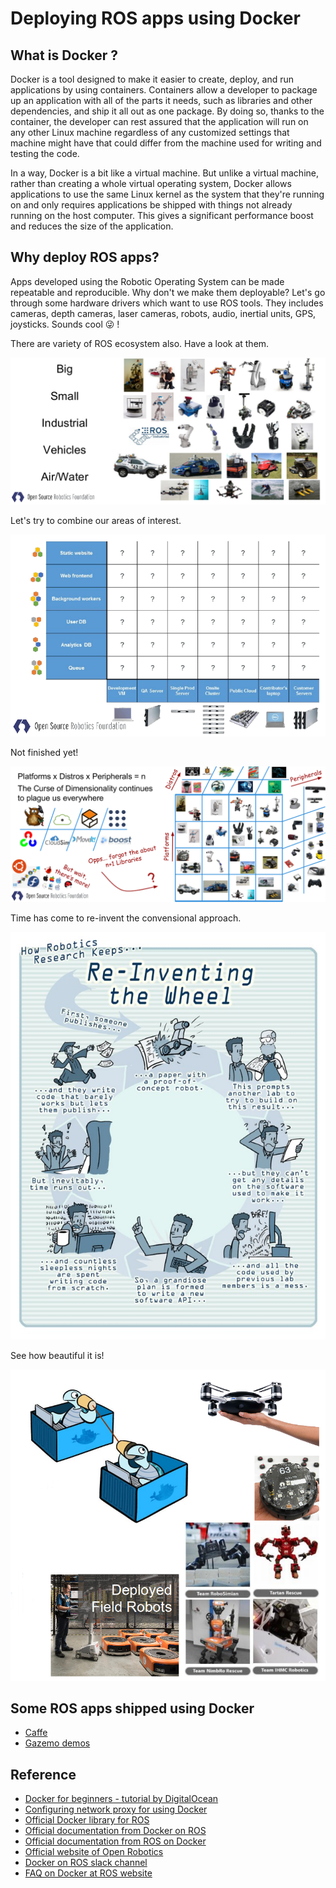 # Deploying ROS apps using Docker

## What is Docker ?
Docker is a tool designed to make it easier to create, deploy, and run applications by using containers. Containers allow a developer to package up an application with all of the parts it needs, such as libraries and other dependencies, and ship it all out as one package. By doing so, thanks to the container, the developer can rest assured that the application will run on any other Linux machine regardless of any customized settings that machine might have that could differ from the machine used for writing and testing the code.

In a way, Docker is a bit like a virtual machine. But unlike a virtual machine, rather than creating a whole virtual operating system, Docker allows applications to use the same Linux kernel as the system that they're running on and only requires applications be shipped with things not already running on the host computer. This gives a significant performance boost and reduces the size of the application.

## Why deploy ROS apps?
Apps developed using the Robotic Operating System can be made repeatable and reproducible. Why don't we make them deployable? Let's go through some hardware drivers which want to use ROS tools. They includes cameras, depth cameras, laser cameras, robots, audio, inertial units, GPS, joysticks. Sounds cool :stuck_out_tongue_winking_eye: !

There are variety of ROS ecosystem also. Have a look at them.

![ROS ecosystems](https://raw.githubusercontent.com/TheMousePotato/ROSAppsDeployment/master/images/ecosyss.png)

Let's try to combine our areas of interest.

![ROS development matrix](https://github.com/TheMousePotato/ROSAppsDeployment/raw/master/images/matrix1.png)

Not finished yet!

![ROS development matrix](https://github.com/TheMousePotato/ROSAppsDeployment/raw/master/images/matrix2.png)

Time has come to re-invent the convensional approach.

![Cartoon making fun of convensional robotics](https://github.com/TheMousePotato/ROSAppsDeployment/raw/master/images/cartoon2.jpg)

See how beautiful it is!

![Image of deployable robotics](https://github.com/TheMousePotato/ROSAppsDeployment/raw/master/images/simplify.png)


## Some ROS apps shipped using Docker
* [Caffe](https://github.com/ruffsl/ros_caffe/tree/master/docker)
* [Gazemo demos](https://github.com/ruffsl/gazebo_docker_demos)

## Reference
* [Docker for beginners - tutorial by DigitalOcean](https://www.digitalocean.com/community/tutorials/how-to-install-and-use-docker-on-ubuntu-16-04)
* [Configuring network proxy for using Docker](https://stackoverflow.com/questions/23111631/cannot-download-docker-images-behind-a-proxy)
* [Official Docker library for ROS](https://registry.hub.docker.com/_/ros/)
* [Official documentation from Docker on ROS](https://docs.docker.com/samples/library/ros/)
* [Official documentation from ROS on Docker](http://wiki.ros.org/docker)
* [Official website of Open Robotics](https://www.osrfoundation.org/)
* [Docker on ROS slack channel](https://rosorg.slack.com/messages/docker/)
* [FAQ on Docker at ROS website](http://answers.ros.org/questions/scope:all/sort:activity-desc/tags:Docker/page:1/)
